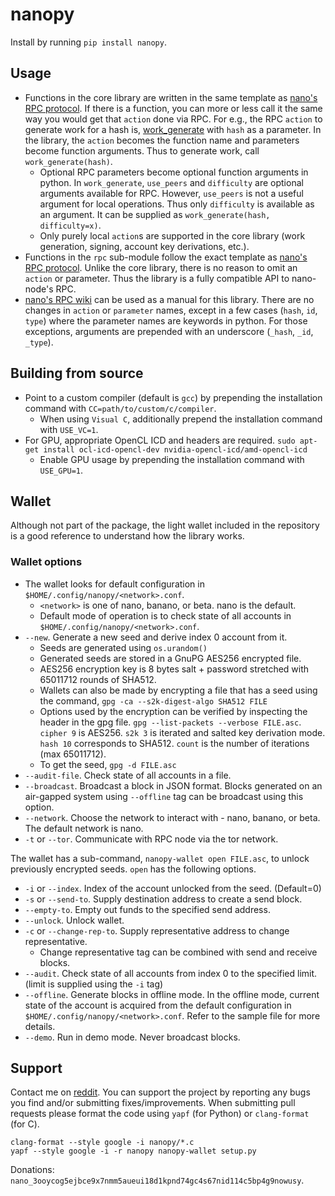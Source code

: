 # nanopy
Install by running `pip install nanopy`.

## Usage
* Functions in the core library are written in the same template as [nano's RPC protocol](https://github.com/nanocurrency/nano-node/wiki/RPC-protocol). If there is a function, you can more or less call it the same way you would get that `action` done via RPC. For e.g., the RPC `action` to generate work for a hash is, [work_generate](https://github.com/nanocurrency/nano-node/wiki/RPC-protocol#work-generate) with `hash` as a parameter. In the library, the `action` becomes the function name and parameters become function arguments. Thus to generate work, call `work_generate(hash)`.
  * Optional RPC parameters become optional function arguments in python. In `work_generate`, `use_peers` and `difficulty` are optional arguments available for RPC. However, `use_peers` is not a useful argument for local operations. Thus only `difficulty` is available as an argument. It can be supplied as `work_generate(hash, difficulty=x)`.
  * Only purely local `action`s are supported in the core library (work generation, signing, account key derivations, etc.).
* Functions in the `rpc` sub-module follow the exact template as [nano's RPC protocol](https://github.com/nanocurrency/nano-node/wiki/RPC-protocol). Unlike the core library, there is no reason to omit an `action` or parameter. Thus the library is a fully compatible API to nano-node's RPC.
* [nano's RPC wiki](https://github.com/nanocurrency/nano-node/wiki/RPC-protocol) can be used as a manual for this library. There are no changes in `action` or `parameter` names, except in a few cases \(`hash`, `id`, `type`\) where the parameter names are keywords in python. For those exceptions, arguments are prepended with an underscore \(`_hash`, `_id`, `_type`\).

## Building from source
* Point to a custom compiler (default is `gcc`) by prepending the installation command with `CC=path/to/custom/c/compiler`.
  * When using `Visual C`, additionally prepend the installation command with `USE_VC=1`.
* For GPU, appropriate OpenCL ICD and headers are required. `sudo apt-get install ocl-icd-opencl-dev nvidia-opencl-icd/amd-opencl-icd`
  * Enable GPU usage by prepending the installation command with `USE_GPU=1`.

## Wallet
Although not part of the package, the light wallet included in the repository is a good reference to understand how the library works.

### Wallet options
* The wallet looks for default configuration in `$HOME/.config/nanopy/<network>.conf`.
  * `<network>` is one of nano, banano, or beta. nano is the default.
  * Default mode of operation is to check state of all accounts in `$HOME/.config/nanopy/<network>.conf`.
* `--new`. Generate a new seed and derive index 0 account from it.
  * Seeds are generated using `os.urandom()`
  * Generated seeds are stored in a GnuPG AES256 encrypted file.
  * AES256 encryption key is 8 bytes salt + password stretched with 65011712 rounds of SHA512.
  * Wallets can also be made by encrypting a file that has a seed using the command, `gpg -ca --s2k-digest-algo SHA512 FILE`
  * Options used by the encryption can be verified by inspecting the header in the gpg file. `gpg --list-packets --verbose FILE.asc`. `cipher 9` is AES256. `s2k 3` is iterated and salted key derivation mode. `hash 10` corresponds to SHA512. `count` is the number of iterations (max 65011712).
  * To get the seed, `gpg -d FILE.asc`
* `--audit-file`. Check state of all accounts in a file.
* `--broadcast`. Broadcast a block in JSON format. Blocks generated on an air-gapped system using `--offline` tag can be broadcast using this option.
* `--network`. Choose the network to interact with - nano, banano, or beta. The default network is nano.
* `-t` or `--tor`. Communicate with RPC node via the tor network.

The wallet has a sub-command, `nanopy-wallet open FILE.asc`, to unlock previously encrypted seeds. `open` has the following options.
* `-i` or `--index`. Index of the account unlocked from the seed. (Default=0)
* `-s` or `--send-to`. Supply destination address to create a send block.
* `--empty-to`. Empty out funds to the specified send address.
* `--unlock`. Unlock wallet.
* `-c` or `--change-rep-to`. Supply representative address to change representative.
  * Change representative tag can be combined with send and receive blocks.
* `--audit`. Check state of all accounts from index 0 to the specified limit. (limit is supplied using the `-i` tag)
* `--offline`. Generate blocks in offline mode. In the offline mode, current state of the account is acquired from the default configuration in `$HOME/.config/nanopy/<network>.conf`. Refer to the sample file for more details.
* `--demo`. Run in demo mode. Never broadcast blocks.

## Support
Contact me on [reddit](https://www.reddit.com/user/nanopy_). You can support the project by reporting any bugs you find and/or submitting fixes/improvements. When submitting pull requests please format the code using `yapf` (for Python) or `clang-format` (for C).
```
clang-format --style google -i nanopy/*.c
yapf --style google -i -r nanopy nanopy-wallet setup.py
```
Donations: `nano_3ooycog5ejbce9x7nmm5aueui18d1kpnd74gc4s67nid114c5bp4g9nowusy`.
